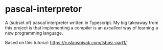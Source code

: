 # pascal-interpretor
A (subset of) pascal interpreter written in Typescript.  My big takeaway from this project is that implementing a compiler is an *excellent* way of learning a new programming language.

Based on this tutorial: https://ruslanspivak.com/lsbasi-part1/
